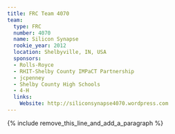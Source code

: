 ```yaml
---
title: FRC Team 4070
team:
  type: FRC
  number: 4070
  name: Silicon Synapse
  rookie_year: 2012
  location: Shelbyville, IN, USA
  sponsors:
  - Rolls-Royce
  - RHIT-Shelby County IMPaCT Partnership
  - jcpenney
  - Shelby County High Schools
  - 4-H
  links:
    Website: http://siliconsynapse4070.wordpress.com
---
```


{% include remove_this_line_and_add_a_paragraph %}